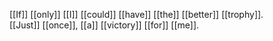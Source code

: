 [[If]] [[only]] [[I]] [[could]] [[have]] [[the]] [[better]] [[trophy]].  
[[Just]] [[once]], [[a]] [[victory]] [[for]] [[me]].  